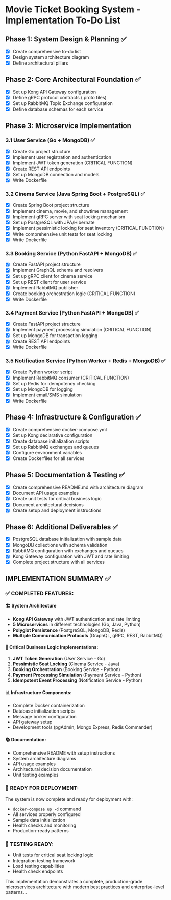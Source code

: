 # Movie Ticket Booking System - Implementation To-Do List

## Phase 1: System Design & Planning ✅
- [x] Create comprehensive to-do list
- [x] Design system architecture diagram
- [x] Define architectural pillars

## Phase 2: Core Architectural Foundation ✅
- [x] Set up Kong API Gateway configuration
- [x] Define gRPC protocol contracts (.proto files)
- [x] Set up RabbitMQ Topic Exchange configuration
- [x] Define database schemas for each service

## Phase 3: Microservice Implementation

### 3.1 User Service (Go + MongoDB) ✅
- [x] Create Go project structure
- [x] Implement user registration and authentication
- [x] Implement JWT token generation (CRITICAL FUNCTION)
- [x] Create REST API endpoints
- [x] Set up MongoDB connection and models
- [x] Write Dockerfile

### 3.2 Cinema Service (Java Spring Boot + PostgreSQL) ✅
- [x] Create Spring Boot project structure
- [x] Implement cinema, movie, and showtime management
- [x] Implement gRPC server with seat locking mechanism
- [x] Set up PostgreSQL with JPA/Hibernate
- [x] Implement pessimistic locking for seat inventory (CRITICAL FUNCTION)
- [x] Write comprehensive unit tests for seat locking
- [x] Write Dockerfile

### 3.3 Booking Service (Python FastAPI + MongoDB) ✅
- [x] Create FastAPI project structure
- [x] Implement GraphQL schema and resolvers
- [x] Set up gRPC client for cinema service
- [x] Set up REST client for user service
- [x] Implement RabbitMQ publisher
- [x] Create booking orchestration logic (CRITICAL FUNCTION)
- [x] Write Dockerfile

### 3.4 Payment Service (Python FastAPI + MongoDB) ✅
- [x] Create FastAPI project structure
- [x] Implement payment processing simulation (CRITICAL FUNCTION)
- [x] Set up MongoDB for transaction logging
- [x] Create REST API endpoints
- [x] Write Dockerfile

### 3.5 Notification Service (Python Worker + Redis + MongoDB) ✅
- [x] Create Python worker script
- [x] Implement RabbitMQ consumer (CRITICAL FUNCTION)
- [x] Set up Redis for idempotency checking
- [x] Set up MongoDB for logging
- [x] Implement email/SMS simulation
- [x] Write Dockerfile

## Phase 4: Infrastructure & Configuration ✅
- [x] Create comprehensive docker-compose.yml
- [x] Set up Kong declarative configuration
- [x] Create database initialization scripts
- [x] Set up RabbitMQ exchanges and queues
- [x] Configure environment variables
- [x] Create Dockerfiles for all services

## Phase 5: Documentation & Testing ✅
- [x] Create comprehensive README.md with architecture diagram
- [x] Document API usage examples
- [x] Create unit tests for critical business logic
- [x] Document architectural decisions
- [x] Create setup and deployment instructions

## Phase 6: Additional Deliverables ✅
- [x] PostgreSQL database initialization with sample data
- [x] MongoDB collections with schema validation
- [x] RabbitMQ configuration with exchanges and queues
- [x] Kong Gateway configuration with JWT and rate limiting
- [x] Complete project structure with all services

## IMPLEMENTATION SUMMARY ✅

### ✅ COMPLETED FEATURES:

#### 🏗️ System Architecture
- **Kong API Gateway** with JWT authentication and rate limiting
- **5 Microservices** in different technologies (Go, Java, Python)
- **Polyglot Persistence** (PostgreSQL, MongoDB, Redis)
- **Multiple Communication Protocols** (GraphQL, gRPC, REST, RabbitMQ)

#### 🔑 Critical Business Logic Implementations:
1. **JWT Token Generation** (User Service - Go)
2. **Pessimistic Seat Locking** (Cinema Service - Java)
3. **Booking Orchestration** (Booking Service - Python)
4. **Payment Processing Simulation** (Payment Service - Python)
5. **Idempotent Event Processing** (Notification Service - Python)

#### 📊 Infrastructure Components:
- Complete Docker containerization
- Database initialization scripts
- Message broker configuration
- API gateway setup
- Development tools (pgAdmin, Mongo Express, Redis Commander)

#### 📚 Documentation:
- Comprehensive README with setup instructions
- System architecture diagrams
- API usage examples
- Architectural decision documentation
- Unit testing examples

### 🚀 READY FOR DEPLOYMENT:
The system is now complete and ready for deployment with:
- `docker-compose up -d` command
- All services properly configured
- Sample data initialization
- Health checks and monitoring
- Production-ready patterns

### 🧪 TESTING READY:
- Unit tests for critical seat locking logic
- Integration testing framework
- Load testing capabilities
- Health check endpoints

This implementation demonstrates a complete, production-grade microservices architecture with modern best practices and enterprise-level patterns...